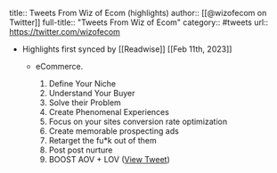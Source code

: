 title:: Tweets From Wiz of Ecom (highlights)
author:: [[@wizofecom on Twitter]]
full-title:: "Tweets From Wiz of Ecom"
category:: #tweets
url:: https://twitter.com/wizofecom

- Highlights first synced by [[Readwise]] [[Feb 11th, 2023]]
	- eCommerce.
	  
	  1. Define Your Niche
	  2. Understand Your Buyer
	  3. Solve their Problem
	  4. Create Phenomenal Experiences
	  5. Focus on your sites conversion rate optimization
	  6. Create memorable prospecting ads
	  7. Retarget the fu*k out of them
	  8. Post post nurture
	  9. BOOST AOV + LOV ([View Tweet](https://twitter.com/wizofecom/status/1285953291608875008))